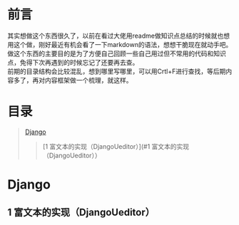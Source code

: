 # 前言
其实想做这个东西很久了，以前在看过大佬用readme做知识点总结的时候就也想用这个做，刚好最近有机会看了一下markdown的语法，想想干脆现在就动手吧。<br>
做这个东西的主要目的是为了方便自己回顾一些自己用过但不常用的代码和知识点，免得下次再遇到的时候忘记了还要再去查。<br>
前期的目录结构会比较混乱，想到哪里写哪里，可以用Crtl+F进行查找，等后期内容多了，再对内容框架做一个梳理，就这样。<br>

# 目录
> [Django](#django)
>> [1 富文本的实现（DjangoUeditor）](#1 富文本的实现（DjangoUeditor））
 
# Django
## 1 富文本的实现（DjangoUeditor）
 
